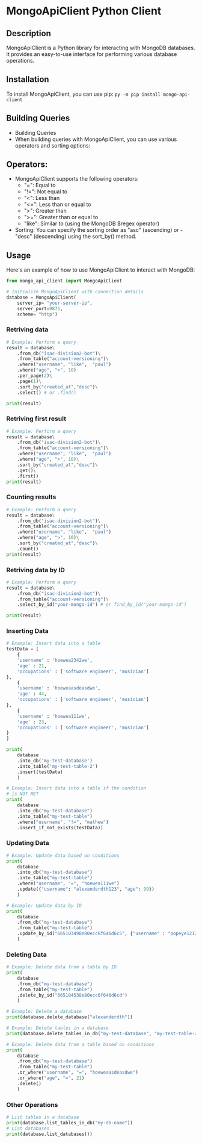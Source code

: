 # MongoApiClient Python Client

## Description

MongoApiClient is a Python library for interacting with MongoDB databases. It provides an easy-to-use interface for performing various database operations.

## Installation

To install MongoApiClient, you can use pip:
```py -m pip install mongo-api-client```


## Building Queries
- Building Queries
- When building queries with MongoApiClient, you can use various operators and sorting options:
## Operators: 
- MongoApiClient supports the following operators:
    - "=": Equal to
    - "!=": Not equal to
    - "<": Less than
    - "<=": Less than or equal to
    - ">": Greater than
    - ">=": Greater than or equal to
    - "like": Similar to (using the MongoDB $regex operator)
- Sorting: You can specify the sorting order as "asc" (ascending) or  - "desc" (descending) using the sort_by() method.

## Usage
Here's an example of how to use MongoApiClient to interact with MongoDB:

```python
from mongo_api_client import MongoApiClient

# Initialize MongoApiClient with connection details
database = MongoApiClient(
    server_ip= "your-server-ip", 
    server_port=9875, 
    scheme= "http")
```
### Retriving data
```python
# Example: Perform a query
result = database\
    .from_db("isac-division2-bot")\
    .from_table("account-versioning")\
    .where("username", "like",  "paul")
    .where("age", ">", 10)
    .per_page(2)\
    .page(1)\
    .sort_by("created_at","desc")\
    .select() # or .find()

print(result)
```
### Retriving first result
```python
# Example: Perform a query
result = database\
    .from_db("isac-division2-bot")\
    .from_table("account-versioning")\
    .where("username", "like",  "paul")
    .where("age", ">", 10)\
    .sort_by("created_at","desc")\
    .get()\
    .first()
print(result)
```

### Counting results
```python
# Example: Perform a query
result = database\
    .from_db("isac-division2-bot")\
    .from_table("account-versioning")\
    .where("username", "like",  "paul")
    .where("age", ">", 10)\
    .sort_by("created_at","desc")\
    .count()
print(result)
```

### Retriving data by ID
```python
# Example: Perform a query
result = database\
    .from_db("isac-division2-bot")\
    .from_table("account-versioning")\
    .select_by_id("your-mongo-id") # or find_by_id("your-mongo-id")

print(result)
```

### Inserting Data
```python
# Example: Insert data into a table
testData = [
    {
    'username' : 'hoewea2342we',
    'age' : 21,
    'occupations' : ['software engineer', 'musician']
},
    {
    'username' : 'hoeweaasdeasdwe',
    'age' : 44,
    'occupations' : ['software engineer', 'musician']
},
    {
    'username' : 'hoewea111we',
    'age' : 23,
    'occupations' : ['software engineer', 'musician']
}
]

print(
    database
    .into_db('my-test-database')
    .into_table('my-test-table-2')
    .insert(testData)
    )

# Example: Insert data into a table if the condition 
# is NOT MET
print(
    database
    .into_db("my-test-database")
    .into_table("my-test-table")
    .where("username", "!=", "mathew")
    .insert_if_not_exists(testData))
```
### Updating Data
```python
# Example: Update data based on conditions
print(
    database
    .into_db("my-test-database")
    .into_table("my-test-table")
    .where("username", "=", "hoewea111we")
    .update({"username": "alexanderdth123", "age": 99})
    )

# Example: Update data by ID
print(
    database
    .from_db("my-test-database")
    .from_table("my-test-table")
    .update_by_id("665103498e80ecc6f646d6c5", {"username" : "popeye1212"})
    )
```

### Deleting Data
```python
# Example: Delete data from a table by ID
print(
    database
    .from_db("my-test-database")
    .from_table("my-test-table")
    .delete_by_id("665104538e80ecc6f646d6cd")
    )

# Example: Delete a database
print(database.delete_database("alexanderdth"))

# Example: Delete tables in a database
print(database.delete_tables_in_db("my-test-database", "my-test-table-2"))

# Example: Delete data from a table based on conditions
print(
    database
    .from_db("my-test-database")
    .from_table("my-test-table")
    .or_where("username", "=", "hoeweaasdeasdwe")
    .or_where("age", "=", 21)
    .delete()
    )
```

### Other Operations

```python
# List tables in a database
print(database.list_tables_in_db("my-db-name"))
# List databases
print(database.list_databases())
```